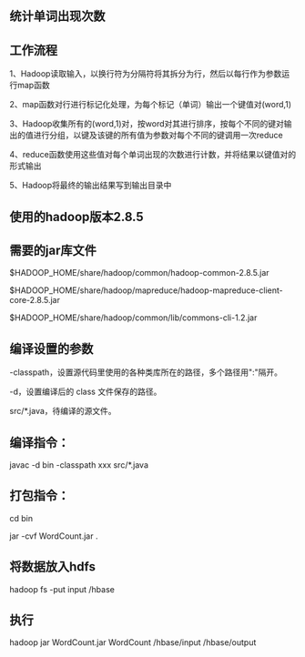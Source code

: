 ## 统计单词出现次数


## 工作流程

1、Hadoop读取输入，以换行符为分隔符将其拆分为行，然后以每行作为参数运行map函数

2、map函数对行进行标记化处理，为每个标记（单词）输出一个键值对(word,1)

3、Hadoop收集所有的(word,1)对，按word对其进行排序，按每个不同的键对输出的值进行分组，以键及该键的所有值为参数对每个不同的键调用一次reduce

4、reduce函数使用这些值对每个单词出现的次数进行计数，并将结果以键值对的形式输出

5、Hadoop将最终的输出结果写到输出目录中

## 使用的hadoop版本2.8.5

## 需要的jar库文件

$HADOOP_HOME/share/hadoop/common/hadoop-common-2.8.5.jar

$HADOOP_HOME/share/hadoop/mapreduce/hadoop-mapreduce-client-core-2.8.5.jar

$HADOOP_HOME/share/hadoop/common/lib/commons-cli-1.2.jar

## 编译设置的参数

-classpath，设置源代码里使用的各种类库所在的路径，多个路径用":"隔开。

-d，设置编译后的 class 文件保存的路径。

src/*.java，待编译的源文件。

## 编译指令：

javac -d bin -classpath xxx src/*.java

## 打包指令：

cd bin

jar -cvf WordCount.jar .

## 将数据放入hdfs

hadoop fs -put input /hbase

## 执行

hadoop jar WordCount.jar WordCount /hbase/input /hbase/output




